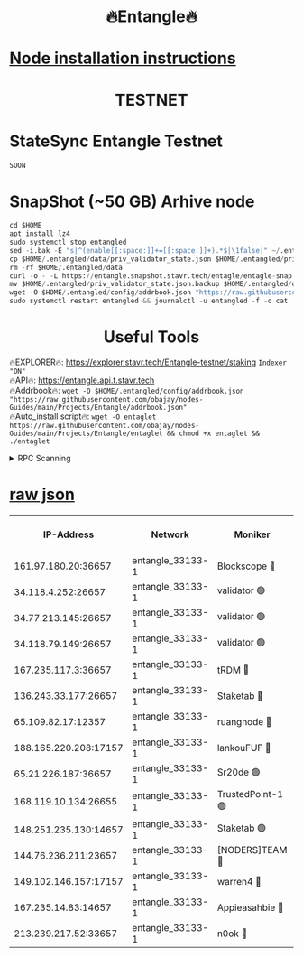 <h1 align="center"> 🔥Entangle🔥</h1>

[Node installation instructions](https://github.com/obajay/nodes-Guides/tree/main/Projects/Entangle)
=

<h1 align="center"> TESTNET</h1>

# StateSync Entangle Testnet
```python
SOON
```
# SnapShot (~50 GB) Arhive node
```python
cd $HOME
apt install lz4
sudo systemctl stop entangled
sed -i.bak -E "s|^(enable[[:space:]]+=[[:space:]]+).*$|\1false|" ~/.entangled/config/config.toml
cp $HOME/.entangled/data/priv_validator_state.json $HOME/.entangled/priv_validator_state.json.backup
rm -rf $HOME/.entangled/data
curl -o - -L https://entangle.snapshot.stavr.tech/entagle/entagle-snap.tar.lz4 | lz4 -c -d - | tar -x -C $HOME/.entangled --strip-components 2
mv $HOME/.entangled/priv_validator_state.json.backup $HOME/.entangled/data/priv_validator_state.json
wget -O $HOME/.entangled/config/addrbook.json "https://raw.githubusercontent.com/obajay/nodes-Guides/main/Projects/Entangle/addrbook.json"
sudo systemctl restart entangled && journalctl -u entangled -f -o cat
```
 <h1 align="center"> Useful Tools</h1>
 
🔥EXPLORER🔥: https://explorer.stavr.tech/Entangle-testnet/staking        `Indexer "ON"` \
🔥API🔥:      https://entangle.api.t.stavr.tech \
🔥Addrbook🔥: ```wget -O $HOME/.entangled/config/addrbook.json "https://raw.githubusercontent.com/obajay/nodes-Guides/main/Projects/Entangle/addrbook.json"``` \
🔥Auto_install script🔥:  `wget -O entaglet https://raw.githubusercontent.com/obajay/nodes-Guides/main/Projects/Entangle/entaglet && chmod +x entaglet && ./entaglet`


<details>
<summary>RPC Scanning</summary>

<h2 align="center"> We scan nodes in real time every 4 hours. And we provide the final result of RPC endpoints.
We cannot influence the operation of these nodes in any way. </h2>


```python
If Voting Power is higher than 0 --> then the Node is a validator of the network and may be subject to attack and be a potential threat to the chain.
```
```python
We marked such validators with a red symbol
```

</details>

[raw json](https://rpc-check.entangt.stavr.tech/entangt/rpc-entangt-result.json)
=


<table><tr><th>IP-Address</th><th>Network</th><th>Moniker</th><th>Latest Block Height</th><th>Earliest Block Height</th><th>Catching Up</th><th>Tx Index</th><th>Voting Power</th><th>Scan Time</th></tr><tr><td>161.97.180.20:36657</td><td>entangle_33133-1</td><td>Blockscope 🔴</td><td>2556296</td><td>1</td><td>False</td><td>off</td><td>309473872106094</td><td>2024-03-09T03:47:48.976414204UTC</td></tr><tr><td>34.118.4.252:26657</td><td>entangle_33133-1</td><td>validator 🟢</td><td>2551230</td><td>1</td><td>False</td><td>on</td><td>0</td><td>2024-03-09T03:47:51.680571543UTC</td></tr><tr><td>34.77.213.145:26657</td><td>entangle_33133-1</td><td>validator 🟢</td><td>2556297</td><td>1</td><td>False</td><td>on</td><td>0</td><td>2024-03-09T03:47:54.263482077UTC</td></tr><tr><td>34.118.79.149:26657</td><td>entangle_33133-1</td><td>validator 🟢</td><td>2556303</td><td>1</td><td>False</td><td>on</td><td>0</td><td>2024-03-09T03:48:13.893970708UTC</td></tr><tr><td>167.235.117.3:36657</td><td>entangle_33133-1</td><td>tRDM 🔴</td><td>2556303</td><td>1</td><td>False</td><td>on</td><td>214582573139819</td><td>2024-03-09T03:48:16.439410157UTC</td></tr><tr><td>136.243.33.177:26657</td><td>entangle_33133-1</td><td>Staketab 🔴</td><td>2556302</td><td>660001</td><td>False</td><td>on</td><td>180610229020666</td><td>2024-03-09T03:48:07.231130997UTC</td></tr><tr><td>65.109.82.17:12357</td><td>entangle_33133-1</td><td>ruangnode 🔴</td><td>2556296</td><td>1312001</td><td>False</td><td>off</td><td>657552614831344</td><td>2024-03-09T03:47:49.309831314UTC</td></tr><tr><td>188.165.220.208:17157</td><td>entangle_33133-1</td><td>lankouFUF 🔴</td><td>2556297</td><td>1910001</td><td>False</td><td>off</td><td>330800581854772</td><td>2024-03-09T03:47:53.997098945UTC</td></tr><tr><td>65.21.226.187:36657</td><td>entangle_33133-1</td><td>Sr20de 🟢</td><td>2556295</td><td>2049001</td><td>False</td><td>off</td><td>0</td><td>2024-03-09T03:47:46.663875343UTC</td></tr><tr><td>168.119.10.134:26655</td><td>entangle_33133-1</td><td>TrustedPoint-1 🟢</td><td>2556303</td><td>2268001</td><td>False</td><td>off</td><td>0</td><td>2024-03-09T03:48:16.680009917UTC</td></tr><tr><td>148.251.235.130:14657</td><td>entangle_33133-1</td><td>Staketab 🟢</td><td>2556295</td><td>2272001</td><td>False</td><td>on</td><td>0</td><td>2024-03-09T03:47:46.319542901UTC</td></tr><tr><td>144.76.236.211:23657</td><td>entangle_33133-1</td><td>[NODERS]TEAM 🔴</td><td>2556301</td><td>2304001</td><td>False</td><td>off</td><td>26809285623715946</td><td>2024-03-09T03:48:04.966694091UTC</td></tr><tr><td>149.102.146.157:17157</td><td>entangle_33133-1</td><td>warren4 🔴</td><td>2556301</td><td>2327001</td><td>False</td><td>on</td><td>505218812432583</td><td>2024-03-09T03:48:02.724180712UTC</td></tr><tr><td>167.235.14.83:14657</td><td>entangle_33133-1</td><td>Appieasahbie 🔴</td><td>2556303</td><td>2436001</td><td>False</td><td>on</td><td>43265567080000081</td><td>2024-03-09T03:48:16.172606009UTC</td></tr><tr><td>213.239.217.52:33657</td><td>entangle_33133-1</td><td>n0ok 🔴</td><td>2556302</td><td>2456302</td><td>False</td><td>off</td><td>46610910799191634</td><td>2024-03-09T03:48:11.515654066UTC</td></tr></table>
